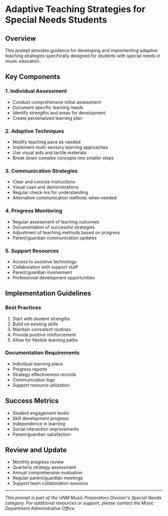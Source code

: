 # Adaptive Teaching Strategies for Special Needs Students

## Overview
This prompt provides guidance for developing and implementing adaptive teaching strategies specifically designed for students with special needs in music education.

## Key Components

### 1. Individual Assessment
- Conduct comprehensive initial assessment
- Document specific learning needs
- Identify strengths and areas for development
- Create personalized learning plan

### 2. Adaptive Techniques
- Modify teaching pace as needed
- Implement multi-sensory learning approaches
- Use visual aids and tactile materials
- Break down complex concepts into smaller steps

### 3. Communication Strategies
- Clear and concise instructions
- Visual cues and demonstrations
- Regular check-ins for understanding
- Alternative communication methods when needed

### 4. Progress Monitoring
- Regular assessment of learning outcomes
- Documentation of successful strategies
- Adjustment of teaching methods based on progress
- Parent/guardian communication updates

### 5. Support Resources
- Access to assistive technology
- Collaboration with support staff
- Parent/guardian involvement
- Professional development opportunities

## Implementation Guidelines

### Best Practices
1. Start with student strengths
2. Build on existing skills
3. Maintain consistent routines
4. Provide positive reinforcement
5. Allow for flexible learning paths

### Documentation Requirements
- Individual learning plans
- Progress reports
- Strategy effectiveness records
- Communication logs
- Support resource utilization

## Success Metrics
- Student engagement levels
- Skill development progress
- Independence in learning
- Social interaction improvements
- Parent/guardian satisfaction

## Review and Update
- Monthly progress review
- Quarterly strategy assessment
- Annual comprehensive evaluation
- Regular parent/guardian meetings
- Support team collaboration sessions

---
*This prompt is part of the UNM Music Preparatory Division's Special Needs category. For additional resources or support, please contact the Music Department Administrative Office.* 